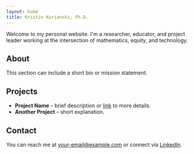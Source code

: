 ```yaml
---
layout: home
title: Kristin Kurianski, Ph.D.
---
```


Welcome to my personal website. I'm a researcher, educator, and project leader working at the intersection of mathematics, equity, and technology.

## About

This section can include a short bio or mission statement.

## Projects

- **Project Name** – brief description or [link](#) to more details.
- **Another Project** – short explanation.

## Contact

You can reach me at [your-email@example.com](mailto:your-email@example.com) or connect via [LinkedIn](#).
